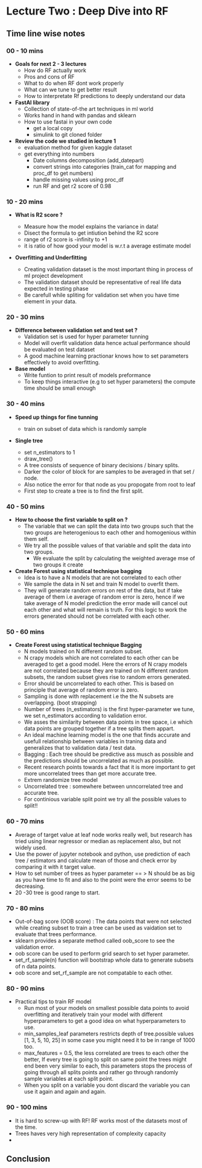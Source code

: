 # Lecture Two : Deep Dive into RF



## Time line wise notes

### 00 - 10 mins

- **Goals for next 2 - 3 lectures**
  - How do RF actually work
  - Pros and cons of RF
  - What to do when RF dont work properly
  - What can we tune to get better result
  - How to interpretate Rf predictions to deeply understand our data
- **FastAI library**
  - Collection of state-of-the art techniques in ml world
  - Works hand in hand with pandas and sklearn
  - How to use fastai in your own code
    - get a local copy
    - simulink to git cloned folder
- **Review the code we studied in lecture 1**
  - evaluation method for given kaggle dataset
  - get everything into numbers
    - Date columns decomposition (add_datepart)
    - convert strings into categories (train_cat for mapping and proc_df to get numbers)
    - handle missing values using proc_df
    - run RF and get r2 score of 0.98

### 10 - 20 mins

- **What is R2 score ?**

  - Measure how the model explains the variance in data!
  - Disect the formula to get intiution behind the R2 score
  - range of r2 score is -infinity to +1
  - it is ratio of how good your model is w.r.t a average estimate model

- **Overfitting and Underfitting**

  - Creating validation dataset is the most important thing in process of ml project development
  - The validation dataset should be representative of real life data expected in testing phase
  - Be carefull while spliting for validation set when you have time element in your data.


### 20 - 30 mins

- **Difference between validation set and test set ?**
  - Validation set is used for hyper parameter tunning
  - Model will overfit validation data hence actual performance should be evaluated on test dataset
  - A good machine learning practionar knows how to set parameters effectively to avoid overfitting.
- **Base model**
  - Write funtion to print result of models preformance
  - To keep things interactive (e.g to set hyper parameters) the compute time should be small enough

### 30 - 40 mins

- **Speed up things for fine tunning**
  - train on subset of data which is randomly sample 

- **Single tree**
  - set n_estimators to 1
  - draw_tree()
  - A tree consists of sequence of binary decisions / binary splits.
  - Darker the color of block for are samples to be averaged in that set / node.
  - Also notice the error for that node as you propogate from root to leaf
  - First step to create a tree is to find the first split.

### 40 - 50 mins

- **How to choose the first variable to split on ?**
  - The variable that we can split the data into two groups such that the two groups are heterogenious to each other and homogenious within them self.
  - We try all the possible values of that variable and split the data into two groups.
    -  We evaluate the split by calculating the weighted average mse of two groups it create  
- **Create Forest using statistical technique bagging**
  - Idea is to have a N models that are not correlated to each other 
  - We sample the data in N set and train N model to overfit them.
  - They will generate random errors on rest of the data, but if take average of them i.e average of random error is zero, hence if we take average of N model prediction the error made will cancel out each other and what will remain is truth. For this logic to work the errors generated should not be correlated with each other.

### 50 - 60 mins

- **Create Forest using statistical technique Bagging**
  - N models trained on N different random subset.
  - N crapy models which are not correlated to each other can be averaged to get a good model. Here the errors of N crapy models are not correlated because they are trained on N different random subsets, the random subset gives rise to random errors generated.
  - Error should be uncorrelated to each other. This is based on principle that average of random error is zero.
  - Sampling is done with replacement i.e the the N subsets are overlapping. (boot strapping)
  - Number of trees (n_estimators) is the first hyper-parameter we tune, we set n_estimators according to validation error.
  - We asses the similarity between data points in tree space, i.e which data points are grouped together if a tree splits them appart.
  - An ideal machine learning model is the one that finds accurate and usefull relationship between variables in traning data and generalizes that to validation data / test data.
  - Bagging : Each tree should be predictive ass musch as possible and the predictions should be uncorrelated as much as possible.
  - Recent research points towards a fact that it is more important to get more uncorrelated trees than get more accurate tree. 
  - Extrem randomize tree model 
  - Uncorrelated tree : somewhere between  unncorrelated tree and accurate tree.
  - For continious variable split point we try all the possible values to split!!



### 60 - 70 mins

- Average of target value at leaf node works really well, but research has tried using linear regressor or median as replacement also, but not widely used.
- Use the power of jupyter notebook and python, use prediction of each tree / estimators and calculate mean of those and check error by comparing it with it target value. 
- How to set number of trees as hyper parameter == > N should be as big as you have time to fit  and also to the point were the error seems to be decreasing.
- 20 -30 tree is good range to start.

### 70 - 80 mins

- Out-of-bag score (OOB score) : The data points that were not selected while creating subset to train a tree can be used as vaidation set to evaluate that trees performance.
- sklearn provides a separate method called oob_score to see the validation error.
- oob score can be used to perform grid search to set hyper parameter.
- set_rf_sample(n) function will bootstrap whole data to generate subsets of n data points. 
- oob score and set_rf_sample are not compatable  to each other.

### 80 - 90 mins

- Practical tips to train RF model
  - Run most of your models on smallest possible data points to avoid overfitting and iteratively train your model with different hyperparameters to get a good idea on what hyperparameters to use.
  - min_samples_leaf parameters restricts depth of tree.possible values [1, 3, 5, 10, 25] in some case you might need it to be in range of 1000 too.
  - max_features = 0.5, the less correlated are trees to each other the better, If every tree is going to split on same point the trees might end been very similar to each, this parameters stops the process of going through all splits points and rather go through randomly sample variables at each split point.
  - When you split on a variable you dont discard the variable you can use it again and again and again.

### 90 - 100 mins

- It is hard to screw-up with RF! RF works most of the datasets most of the time.
- Trees haves very high representation of complexity capacity
- 



## Conclusion

